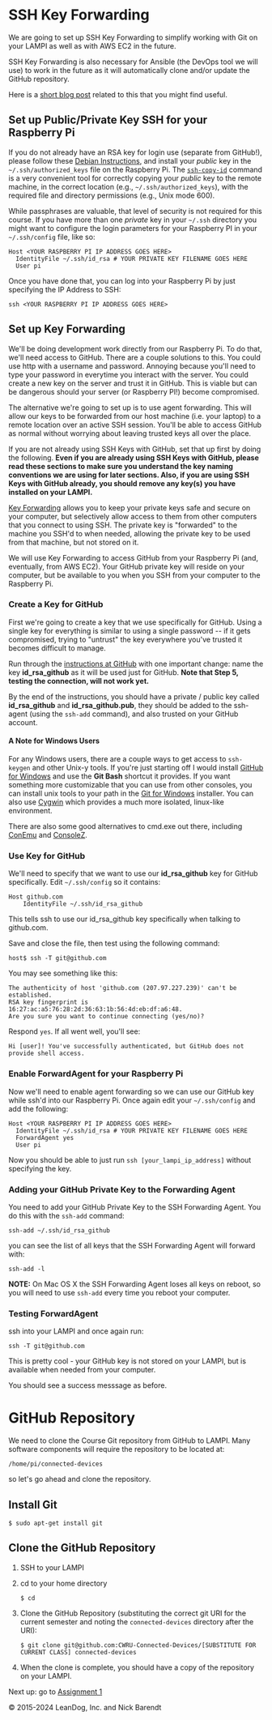 # SSH Key Forwarding

We are going to set up SSH Key Forwarding to simplify working with Git on your LAMPI as well as with AWS EC2 in the future.

SSH Key Forwarding is also necessary for Ansible (the DevOps tool we will use) to work in the future as it will automatically clone and/or update the GitHub repository.

Here is a [short blog post](https://nerderati.com/2011/03/17/simplify-your-life-with-an-ssh-config-file/) related to this that you might find useful.

## Set up Public/Private Key SSH for your Raspberry Pi

If you do not already have an RSA key for login use (separate from GitHub!), please follow these [Debian Instructions](https://www.debian.org/devel/passwordlessssh), and install your *public* key in the `~/.ssh/authorized_keys` file on the Raspberry Pi. The [`ssh-copy-id`](https://www.ssh.com/ssh/copy-id) command is a very convenient tool for correctly copying your _public_ key to the remote machine, in the correct location (e.g., `~/.ssh/authorized_keys`), with the required file and directory permissions (e.g., Unix mode 600).

While passphrases are valuable, that level of security is not required for this course.  If you have more than one *private* key in your ```~/.ssh``` directory you might want to configure the login parameters for your Raspberry PI in your ```~/.ssh/config``` file, like so:

```
Host <YOUR RASPBERRY PI IP ADDRESS GOES HERE>
  IdentityFile ~/.ssh/id_rsa # YOUR PRIVATE KEY FILENAME GOES HERE
  User pi
```

Once you have done that, you can log into your Raspberry Pi by just specifying the IP Address to SSH:

```
ssh <YOUR RASPBERRY PI IP ADDRESS GOES HERE>
```

## Set up Key Forwarding

We'll be doing development work directly from our Raspberry Pi. To do that, we'll need access to GitHub. There are a couple solutions to this. You could use http with a username and password. Annoying because you'll need to type your password in everytime you interact with the server. You could create a new key on the server and trust it in GitHub. This is viable but can be dangerous should your server (or Raspberry PI!) become compromised.

The alternative we're going to set up is to use agent forwarding. This will allow our keys to be forwarded from our host machine (i.e. your laptop) to a remote location over an active SSH session. You'll be able to access GitHub as normal without worrying about leaving trusted keys all over the place.

If you are not already using SSH Keys with GitHub, set that up first by doing the following.  **Even if you are already using SSH Keys with GitHub, please read these sections to make sure you understand the key naming conventions we are using for later sections.  Also, if you are using SSH Keys with GitHub already, you should remove any key(s) you have installed on your LAMPI.**

[Key Forwarding](https://developer.github.com/v3/guides/using-ssh-agent-forwarding/) allows you to keep your private keys safe and secure on your computer, but selectively allow access to them from other computers that you connect to using SSH.  The private key is "forwarded" to the machine you SSH'd to when needed, allowing the private key to be used from that machine, but not stored on it.

We will use Key Forwarding to access GitHub from your Raspberry Pi (and, eventually, from AWS EC2).  Your GitHub private key will reside on your computer, but be available to you when you SSH from your computer to the Raspberry Pi.

### Create a Key for GitHub

First we're going to create a key that we use specifically for GitHub. Using a single key for everything is similar to using a single password -- if it gets compromised, trying to "untrust" the key everywhere you've trusted it becomes difficult to manage.

Run through the [instructions at GitHub](https://help.github.com/articles/generating-ssh-keys/) with one important change: name the key **id\_rsa\_github** as it will be used just for GitHub. **Note that Step 5, testing the connection, will not work yet.**

By the end of the instructions, you should have a private / public key called **id\_rsa\_github** and **id\_rsa\_github.pub**, they should be added to the ssh-agent (using the `ssh-add` command), and also trusted on your GitHub account.

#### A Note for Windows Users

For any Windows users, there are a couple ways to get access to `ssh-keygen` and other Unix-y tools. If you're just starting off I would install [GitHub for Windows](https://windows.github.com/) and use the **Git Bash** shortcut it provides. If you want something more customizable that you can use from other consoles, you can install unix tools to your path in the  [Git for Windows](https://git-for-windows.github.io) installer. You can also use [Cygwin](https://www.cygwin.com) which provides a much more isolated, linux-like environment.

There are also some good alternatives to cmd.exe out there, including [ConEmu](https://conemu.github.io) and [ConsoleZ](https://github.com/cbucher/console).

### Use Key for GitHub

We'll need to specify that we want to use our **id_rsa_github** key for GitHub specifically. Edit `~/.ssh/config` so it contains:

```
Host github.com
    IdentityFile ~/.ssh/id_rsa_github
```

This tells ssh to use our id_rsa_github key specifically when talking to github.com.

Save and close the file, then test using the following command:

```
host$ ssh -T git@github.com
```

You may see something like this:

```
The authenticity of host 'github.com (207.97.227.239)' can't be established.
RSA key fingerprint is 16:27:ac:a5:76:28:2d:36:63:1b:56:4d:eb:df:a6:48.
Are you sure you want to continue connecting (yes/no)?
```

Respond `yes`. If all went well, you'll see:

```
Hi [user]! You've successfully authenticated, but GitHub does not provide shell access.
```

### Enable ForwardAgent for your Raspberry Pi

Now we'll need to enable agent forwarding so we can use our GitHub key while ssh'd into our Raspberry Pi. Once again edit your `~/.ssh/config` and add the following:

```
Host <YOUR RASPBERRY PI IP ADDRESS GOES HERE>
  IdentityFile ~/.ssh/id_rsa # YOUR PRIVATE KEY FILENAME GOES HERE
  ForwardAgent yes
  User pi
```

Now you should be able to just run `ssh [your_lampi_ip_address]` without specifying the key.

### Adding your GitHub Private Key to the Forwarding Agent

You need to add your GitHub Private Key to the SSH Forwarding Agent.  You do this with the `ssh-add` command:

```
ssh-add ~/.ssh/id_rsa_github
```

you can see the list of all keys that the SSH Forwarding Agent will forward with:

```
ssh-add -l
```

**NOTE:** On Mac OS X the SSH Forwarding Agent loses all keys on reboot, so you will need to use `ssh-add` every time you reboot your computer.

### Testing ForwardAgent

ssh into your LAMPI and once again run:

```
ssh -T git@github.com
```

This is pretty cool - your GitHub key is not stored on your LAMPI, but is available when needed from your computer.

You should see a success messsage as before.

# GitHub Repository

We need to clone the Course Git repository from GitHub to LAMPI.  Many software components will require the repository to be located at:

`/home/pi/connected-devices`

so let's go ahead and clone the repository.

## Install Git

```shell
$ sudo apt-get install git
```

## Clone the GitHub Repository

1. SSH to your LAMPI
1. cd to your home directory

    ```shell
    $ cd
    ```

1. Clone the GitHub Repository (substituting the correct git URI for the current semester and noting the `connected-devices` directory after the URI):

    ```shell
    $ git clone git@github.com:CWRU-Connected-Devices/[SUBSTITUTE FOR CURRENT CLASS] connected-devices
    ```

1. When the clone is complete, you should have a copy of the repository on your LAMPI.

Next up: go to [Assignment 1](../01.8_Assignment/README.md)

&copy; 2015-2024 LeanDog, Inc. and Nick Barendt

